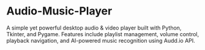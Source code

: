# Audio-Music-Player
A simple yet powerful desktop audio &amp; video player built with Python, Tkinter, and Pygame. Features include playlist management, volume control, playback navigation, and AI-powered music recognition using Audd.io API.
